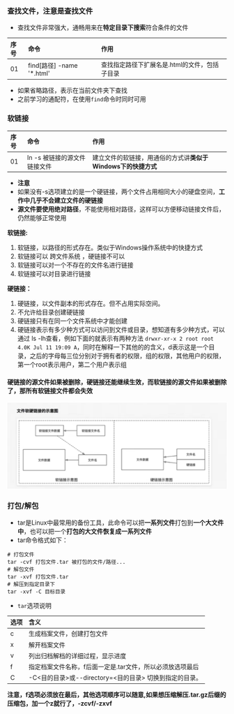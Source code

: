 ### 查找文件，注意是查找文件
- 查找文件非常强大，通畅用来在**特定目录下搜索**符合条件的文件  

|序号 | 命令 | 作用 |
|:--- | :--- | :--- |
| 01 | find[路径] -name '*.html' | 查找指定路径下扩展名是.html的文件，包括子目录 |

- 如果省略路径，表示在当前文件夹下查找
- 之前学习的通配符，在使用`find`命令时同时可用

### 软链接
|序号|命令|作用|
|:---|:---|:---|
|01|ln -s 被链接的源文件 链接文件|建立文件的软链接，用通俗的方式讲**类似于Windows下的快捷方式**|
- **注意**
- 如果没有-s选项建立的是一个硬链接，两个文件占用相同大小的硬盘空间，**工作中几乎不会建立文件的硬链接**
- **源文件要使用绝对路径**，不能使用相对路径，这样可以方便移动链接文件后，仍然能够正常使用

**软链接:**

1. 软链接，以路径的形式存在。类似于Windows操作系统中的快捷方式
2. 软链接可以 跨文件系统 ，硬链接不可以
3. 软链接可以对一个不存在的文件名进行链接
4. 软链接可以对目录进行链接

**硬链接：**
1. 硬链接，以文件副本的形式存在。但不占用实际空间。
2. 不允许给目录创建硬链接
3. 硬链接只有在同一个文件系统中才能创建
4. 硬链接表示有多少种方式可以访问到文件或目录，想知道有多少种方式，可以通过 ls -lh查看，例如下面的就表示有两种方法
`drwxr-xr-x 2 root root 4.0K Jul 11 19:09 A`，同时在解释一下其他的的含义，d表示这是一个目录，之后的字母每三位分别对于拥有者的权限，组的权限，其他用户的权限，第一个root表示用户，第二个用户表示组

#### 硬链接的源文件如果被删除，硬链接还能继续生效，而软链接的源文件如果被删除了，那所有软链接文件都会失效
![image](https://github.com/jserm/Linux-/blob/master/ln.png)

###  打包/解包
- tar是Linux中最常用的备份工具，此命令可以把**一系列文件**打包到**一个大文件中**，也可以把一个**打包的大文件恢复成一系列文件**
- tar命令格式如下：
```
# 打包文件
tar -cvf 打包文件.tar 被打包的文件/路径...
# 解包文件
tar -xvf 打包文件.tar
# 解压到指定目录下
tar -xvf -C 目标目录
```
- `tar`选项说明

|选项|含义|
|:---|:---|
|c|生成档案文件，创建打包文件|
|x|解开档案文件|
|v|列出归档解档的详细过程，显示进度|
|f|指定档案文件名称，f后面一定是.tar文件，所以必须放选项最后|
|C|-C<目的目录>或--directory=<目的目录> 切换到指定的目录。|

**注意，f选项必须放在最后，其他选项顺序可以随意,如果想压缩解压.tar.gz后缀的压缩包，加一个z就行了，-zcvf/-zxvf**
